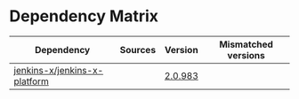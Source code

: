 # Dependency Matrix

Dependency | Sources | Version | Mismatched versions
---------- | ------- | ------- | -------------------
[jenkins-x/jenkins-x-platform](https://github.com/jenkins-x/jenkins-x-platform.git) |  | [2.0.983](https://github.com/jenkins-x/jenkins-x-platform/releases/tag/v2.0.983) | 
